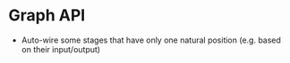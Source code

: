 # Graph API
* Auto-wire some stages that have only one natural position (e.g. based on their input/output)
